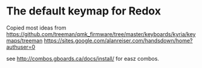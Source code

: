 # The default keymap for Redox

Copied most ideas from https://github.com/treeman/qmk_firmware/tree/master/keyboards/kyria/keymaps/treeman
https://sites.google.com/alanreiser.com/handsdown/home?authuser=0

see http://combos.gboards.ca/docs/install/ for easz combos.
